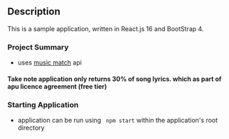 ## Description

This is a sample application, written in React.js 16 and BootStrap 4.

### Project Summary
- uses [music match](https://developer.musixmatch.com/documentation/) api

#### Take note application only returns 30% of song lyrics. which as part of apu licence agreement (free tier)


### Starting Application
- application can be run using <code> npm start</code> within the application's root directory
